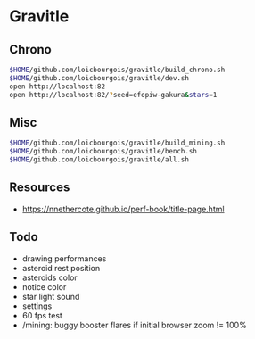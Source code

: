 # Gravitle


## Chrono
```sh
$HOME/github.com/loicbourgois/gravitle/build_chrono.sh
$HOME/github.com/loicbourgois/gravitle/dev.sh
open http://localhost:82
open http://localhost:82/?seed=efopiw-gakura&stars=1
```


## Misc
```sh
$HOME/github.com/loicbourgois/gravitle/build_mining.sh
$HOME/github.com/loicbourgois/gravitle/bench.sh
$HOME/github.com/loicbourgois/gravitle/all.sh
```


## Resources
- https://nnethercote.github.io/perf-book/title-page.html


## Todo
- drawing performances
- asteroid rest position
- asteroids color
- notice color
- star light sound
- settings
- 60 fps test
- /mining: buggy booster flares if initial browser zoom != 100%
